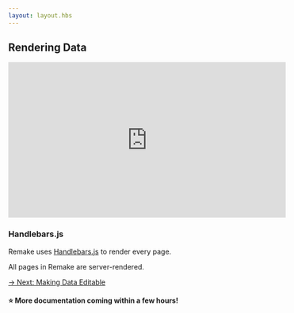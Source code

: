 ```yaml
---
layout: layout.hbs
---
```


## Rendering Data

<iframe width="560" height="315" src="https://www.youtube-nocookie.com/embed/Mi4cB2Hsafc" frameborder="0" allow="accelerometer; autoplay; encrypted-media; gyroscope; picture-in-picture" allowfullscreen></iframe>

### Handlebars.js

Remake uses [Handlebars.js](https://handlebarsjs.com/) to render every page. 

All pages in Remake are server-rendered.

<div class="spacer--8"></div>

<a class="slanted-link" href="/making-data-editable/"><span>&rarr; Next: Making Data Editable</span></a>

#### ⭐️ More documentation coming within a few hours! 

